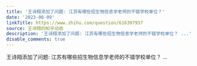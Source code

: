 ```yaml
---
title: '王诗翔添加了问题: 江苏有哪些招生物信息学老师的不错学校单位？'
date: '2023-08-09'
linkTitle: https://www.zhihu.com/question/616397937
source: 王诗翔的知乎动态
description: '王诗翔添加了问题: 江苏有哪些招生物信息学老师的不错学校单位？ ...'
disable_comments: true
---
```

王诗翔添加了问题: 江苏有哪些招生物信息学老师的不错学校单位？ ...
